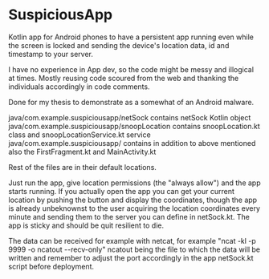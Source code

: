 # SuspiciousApp
Kotlin app for Android phones to have a persistent app running even while the screen is locked and sending the device's location data, id and timestamp to your server.

I have no experience in App dev, so the code might be messy and illogical at times. Mostly reusing code scoured from the web and thanking the individuals accordingly in code comments.

Done for my thesis to demonstrate as a somewhat of an Android malware.

java/com.example.suspiciousapp/netSock contains netSock Kotlin object<br>
java/com.example.suspiciousapp/snoopLocation contains snoopLocation.kt class and snoopLocationService.kt service<br>
java/com.example.suspiciousapp/ contains in addition to above mentioned also the FirstFragment.kt and MainActivity.kt

Rest of the files are in their default locations.

Just run the app, give location permissions (the "always allow") and the app starts running. If you actually open the app you can get your current location by pushing the button and display the coordinates, though the app is already unbeknownst to the user acquiring the location coordinates every minute and sending them to the server you can define in netSock.kt. The app is sticky and should be quit resilient to die. 

The data can be received for example with netcat, for example "ncat -kl -p 9999 -o ncatout --recv-only" ncatout being the file to which the data will be written and remember to adjust the port accordingly in the app netSock.kt script before deployment.
